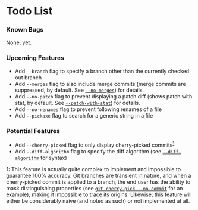 # Todo List

### Known Bugs

None, yet.

### Upcoming Features

+ Add `--branch` flag to specify a branch other than the currently checked out branch
+ Add `--merges` flag to also include merge commits (merge commits are suppressed, by default. See [`--no-merges`](https://git-scm.com/docs/git-log#git-log---no-merges)) for details.
+ Add `--no-patch` flag to prevent displaying a patch diff (shows patch with stat, by default. See [`--patch-with-stat`](https://git-scm.com/docs/git-log#git-log---patch-with-stat)) for details.
+ Add `--no-renames` flag to prevent following renames of a file
+ Add `--pickaxe` flag to search for a generic string in a file

### Potential Features

+ Add `--cherry-picked` flag to only display cherry-picked commits<sup>[1](#cherry-picked)</sup>
+ Add `--diff-algorithm` flag to specify the diff algorithm (see [`--diff-algorithm`](https://git-scm.com/docs/git-log#git-log---diff-algorithmpatienceminimalhistogrammyers) for syntax)

<a name="#cherry-picked">1</a>: This feature is actually quite complex to implement and impossible to guarantee 100% accuracy. Git branches are transient in nature, and when a cherry-picked commit is applied to a branch, the end user has the ability to mask distinguishing properties (see [`git cherry-pick --no-commit`](https://git-scm.com/docs/git-cherry-pick#git-cherry-pick---no-commit) for an example), making it impossible to trace its origins. Likewise, this feature will either be considerably naive (and noted as such) or not implemented at all.

